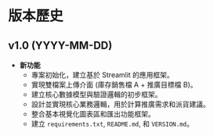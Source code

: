 # 版本歷史

## v1.0 (YYYY-MM-DD)

- **新功能**
    - 專案初始化，建立基於 Streamlit 的應用框架。
    - 實現雙檔案上傳介面 (庫存銷售檔 A + 推廣目標檔 B)。
    - 建立核心數據模型與驗證邏輯的初步框架。
    - 設計並實現核心業務邏輯，用於計算推廣需求和派貨建議。
    - 整合基本視覺化圖表區和匯出功能框架。
    - 建立 `requirements.txt`, `README.md`, 和 `VERSION.md`。
